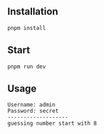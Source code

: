 ## Installation

```bash
pnpm install
```

## Start

```bash
pnpm run dev
```

## Usage

```
Username: admin
Password: secret
-------------------
guessing number start with 8

```
